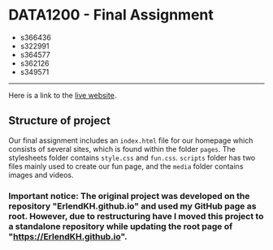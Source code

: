 # DATA1200 - Final Assignment

- s366436
- s322991
- s364577
- s362126
- s349571

---

Here is a link to the [live website](https://erlendkh.github.io/).

## Structure of project

Our final assignment includes an `index.html` file for our homepage which consists of several sites, which is found within the folder `pages`. The stylesheets folder contains `style.css`  and `fun.css`. `scripts` folder has two files mainly used to create our fun page, and the `media` folder contains images and videos.



### Important notice: The original project was developed on the repository "ErlendKH.github.io" and used my GitHub page as root. However, due to restructuring have I moved this project to a standalone repository while updating the root page of "https://ErlendKH.github.io".
